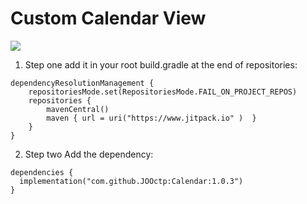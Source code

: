 # Custom Calendar View

[![](https://jitpack.io/v/JOOctp/Calendar.svg)](https://jitpack.io/#JOOctp/Calendar)

1. Step one add it in your root build.gradle at the end of repositories:
```
dependencyResolutionManagement {
    repositoriesMode.set(RepositoriesMode.FAIL_ON_PROJECT_REPOS)
    repositories {
        mavenCentral()
        maven { url = uri("https://www.jitpack.io" )  }
    }
}
```
2. Step two Add the dependency:
```
dependencies {
  implementation("com.github.JOOctp:Calendar:1.0.3")
}
```

